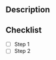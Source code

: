 ## Description

## Checklist
<!-- add steps here -->
- [ ] Step 1
- [ ] Step 2

<!-- add steps here -->
